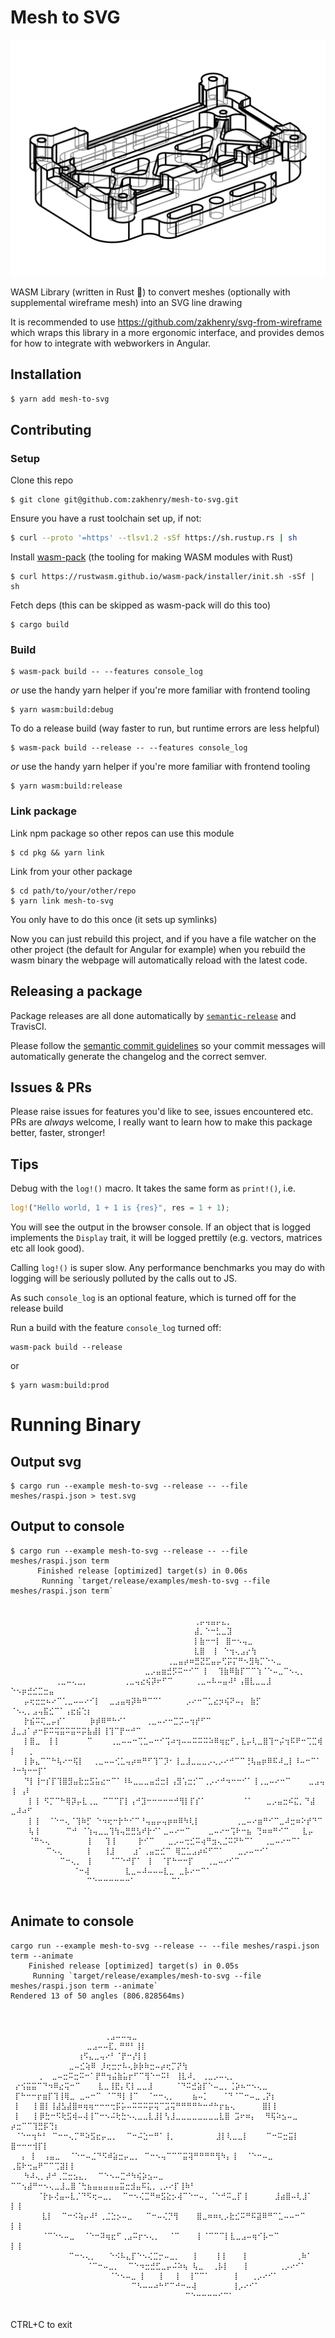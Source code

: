 # Mesh to SVG

![Example](/doc/raspi.svg)

WASM Library (written in Rust 🦀) to convert meshes (optionally with supplemental wireframe mesh) into an SVG line drawing

It is recommended to use https://github.com/zakhenry/svg-from-wireframe which wraps this library in a more ergonomic interface,
and provides demos for how to integrate with webworkers in Angular.

## Installation

```sh
$ yarn add mesh-to-svg
```

## Contributing

### Setup

Clone this repo
```console
$ git clone git@github.com:zakhenry/mesh-to-svg.git
````

Ensure you have a rust toolchain set up, if not:

```sh
$ curl --proto '=https' --tlsv1.2 -sSf https://sh.rustup.rs | sh
```

Install [wasm-pack](https://rustwasm.github.io/docs/wasm-pack/) (the tooling for making WASM modules with Rust)

```console
$ curl https://rustwasm.github.io/wasm-pack/installer/init.sh -sSf | sh
```

Fetch deps (this can be skipped as wasm-pack will do this too)

```console
$ cargo build
```

### Build

```console
$ wasm-pack build -- --features console_log
```

*or* use the handy yarn helper if you're more familiar with frontend tooling

```console
$ yarn wasm:build:debug
```

To do a release build (way faster to run, but runtime errors are less helpful)

```console
$ wasm-pack build --release -- --features console_log
```

*or* use the handy yarn helper if you're more familiar with frontend tooling

```console
$ yarn wasm:build:release
```


### Link package

Link npm package so other repos can use this module

```console
$ cd pkg && yarn link
```

Link from your other package

```console
$ cd path/to/your/other/repo
$ yarn link mesh-to-svg
```

You only have to do this once (it sets up symlinks)

Now you can just rebuild this project, and if you have a file watcher on the other project (the default for Angular for example)
when you rebuild the wasm binary the webpage will automatically reload with the latest code.

## Releasing a package

Package releases are all done automatically by [`semantic-release`](https://github.com/semantic-release/semantic-release) and TravisCI.

Please follow the [semantic commit guidelines](https://github.com/semantic-release/semantic-release#commit-message-format) so your commit messages will automatically generate the changelog and the correct semver.

## Issues & PRs

Please raise issues for features you'd like to see, issues encountered etc. PRs are _always_ welcome, I really want to learn how to make this package better, faster, stronger!

## Tips

Debug with the `log!()` macro. It takes the same form as `print!()`, i.e.

```rust
log!("Hello world, 1 + 1 is {res}", res = 1 + 1);
```

You will see the output in the browser console. If an object that is logged implements the `Display` trait, it will be logged prettily (e.g. vectors, matrices etc all look good).

Calling `log!()` is super slow. Any performance benchmarks you may do with logging will be seriously polluted by the calls out to JS.

As such `console_log` is an optional feature, which is turned off for the release build

Run a build with the feature `console_log` turned off:

```console
wasm-pack build --release
```

or

```console
$ yarn wasm:build:prod
```


# Running Binary

## Output svg
```console
$ cargo run --example mesh-to-svg --release -- --file meshes/raspi.json > test.svg
```

## Output to console
```console
$ cargo run --example mesh-to-svg --release -- --file meshes/raspi.json term
      Finished release [optimized] target(s) in 0.06s
       Running `target/release/examples/mesh-to-svg --file meshes/raspi.json term`
                                                                   
                                                                   
                                         ⢀⡤⢤⣤⡤⣄⡀                   
                                         ⣼⡀⠑⠒⣃⣀⣹                   
                                         ⡇⣷⠒⠒⡇ ⣿⠒⠢⢤⣀               
                                         ⣇⣿  ⡇ ⠑⢲⢄⣠⡔⢳              
                                   ⢀⣀⣤⡴⠶⣛⣝⣋⣤⡤⢋⡭⡍⠛⠢⣻⢷⡉⠑⠢⣀           
                              ⣀⡠⣤⣶⣚⡫⠭⠒⠊⠉ ⡇  ⢹⣷⠿⣷⡏⠉⠉⢱⠈⠑⠤⣀⠉⠢⢄⡀       
          ⢀⣀⠤⢄⣀⡀        ⢀⣀⢤⣔⢮⡽⠖⠋⠉     ⢀⣀⠤⠧⠤⣤⠼⠃⢠⣿⣇⣀⣀⣸    ⠑⠢⡶⣚⣊⣉⣒⣤   
   ⡤⢖⣒⣒⠦⠔⠉⢁⣀⠤⠤⠔⠊⡇  ⣀⣠⣤⢶⡽⠷⠛⠉⠉⠁     ⡠⠔⠒⠉⣁⣔⡲⢮⠝⠤⡄ ⣷⡋   ⠈⠢⢄⡀⣠⢤⣯⣊⠉⠁⢠⣖⣮⢑⡆ 
   ⡗⣮⠭⢍⣀⡤⡎⠁     ⡷⡾⠿⠛⠓⠊⠁    ⢀⣀⠤⠔⠒⣉⡩⠤⢲⡞⠋⠉  ⣸⣀⣰⠁⡴⠒⡯⠭⢭⣭⠭⣭⠭⡭⣧⣼⡇⢸⢹⠉⡟⠒⠚⠉  
   ⡇⣿⣀  ⡇⡇      ⠉    ⢀⣀⠤⠤⠒⢉⣁⠤⠒⠊⢩⠴⢲⠤⠤⠭⠭⠭⠵⠿⢶⣖⠋⡀⣇⡤⢇⣀⣿⢹⠒⡬⢲⠯⠟⠒⢉⣉⢾ ⡇   ⡀ 
   ⡇⡷⣄⠉⠉⠓⢧⠔⠒⢯⡇  ⢀⣀⠤⠤⢊⣁⢤⡴⠶⠛⠋⢹⠉⡹⠂⢸⣀⣸⣀⣀⣀⡠⢄⡠⠔⠚⠉⠉⢘⢧⣤⡶⠿⠯⠼⣀⡇⠸⠤⠒⠉⠁ ⠘⠒⢳⠒⠒⡏⠁ 
   ⠙⡇⢸⠒⡎⡏⢹⣿⣻⣤⣗⣒⣫⣥⣔⠒⠉⠁⠸⠧⣀⣀⣀⣤⣚⣒⡇⢠⣻⢡⣒⡊⠉⢀⡠⠔⠚⠲⠒⠒⠊⠁⢸⢀⣀⠤⠔⠒⠉    ⣀⣠⢤  ⢸ ⢠⠇  
    ⡇⢸ ⠫⡉⠉⠓⢿⡽⡤⣇⢀⣀ ⠉⠉⠉⡏⡇⢠⠚⣹⠒⠒⠒⠒⠒⠚⢻⡇⡏⡎⠁        ⠈⠁   ⣀⡠⣤⣒⠮⣍⡀⠙⣼ ⣀⠼⠴⠋   
    ⡇⢸  ⠈⠑⠒⢄⠈⢹⠷⡋ ⠑⠲⢖⠒⡗⠓⠊⠉⠘⢤⣤⡤⢤⡶⠶⠿⠳⢇⡇        ⢀⣀⠤⠔⣶⠛⠊⠉⣀⠼⣒⠶⠕⡞⠙⠉       
    ⢧⢸      ⠉⠚ ⠈⢱⢤⣀⣀⢹⢳⢤⣛⣛⣣⠞⡗⠊⠁⣀⠤⠔⠒⠉    ⣀⠤⠔⠒⢩⠗⠒⣦ ⢙⠶⠶⠛⠊⠉   ⣇⡤        
    ⠈⠛⠢⢄        ⢸   ⢹⢸     ⡗⠊⠉   ⣀⡠⠤⢒⣊⠭⢴⠛⣲⢄⣈⠭⠝⠓⠉⠁  ⢀⣀⠤⠔⠒⠉⠁         
        ⠉⠢⢄     ⢸   ⢸⣸    ⣰⠁⢀⣤⣒⣊⠉ ⢿⣉⣁⣠⡴⠮⠋⠉⠁   ⣀⡠⠤⠒⠊⠁               
           ⠉⠒⢄⡀ ⢸    ⠈⠉⠑⠚⡏⠁ ⢸  ⠈⡏⠓⠒⠒⡏   ⢀⣀⠤⠔⠊⠉                     
              ⠈⠒⢼        ⣇⣀⠤⠼⠤⠤⠤⣇⣀ ⣀⡧⠔⠒⠉⠁                          
                 ⠉⠑⠒⠒⠒⠒⠒⠒⠁        ⠉⠁                               
                                                                   
```

## Animate to console

```console
cargo run --example mesh-to-svg --release -- --file meshes/raspi.json term --animate
    Finished release [optimized] target(s) in 0.05s
     Running `target/release/examples/mesh-to-svg --file meshes/raspi.json term --animate`
Rendered 13 of 50 angles (806.828564ms)

                                                                 
                                                                 
                     ⢀⣠⠤⠤⢤⣀                                      
                 ⣀⣠⠤⠤⣏⡀⠛⠛⠃⢸⡇                                     
               ⢰⠫⣄⣀⢤⠔⠃⠈⡟⠒⡜⡇⡇                                     
             ⣀⠤⣊⢵⠿ ⡸⢖⣒⡒⠧⢄⡷⡷⠷⣒⠤⡴⢖⡉⡝⢳                              
      ⢀  ⣀⠤⣒⠭⣒⠭⠒⠁⡟⠛⢲⣬⣷⣥⡖⠋⠉⢻⠑⠒⠭⠇ ⢸⣇⠼⡀ ⢀⣀⡠⠤⢄⡀                      
 ⡔⢪⣭⣭⠉⠙⠲⠿⣔⢭⠒⠉    ⣇⣀⢸⣟⡄⢏⡇⣀⣀⣸     ⠈⠙⠭⣚⣵⡏⠑⠤⣀⡀⢈⡵⠦⠒⠢⢄⣀                
 ⡏⠓⠒⠒⡖⣶⡏⢹⢸⢿⣀ ⣀⠤⠒⠉ ⠈⠉⠻⡇⢸⠉  ⠈⠒⠒⢄⡀    ⣦⠤⡁   ⠈⠙⠈⠉⠒⠤⣀⢀⡝⡆              
 ⡇   ⡇⣿⡇⢸⣼⣣⣼⣿⠶⢶⢶⠒⠒⠒⢒⡯⡥⠤⠭⠭⠭⡭⢭⠉⣩⢭⠛⠛⠛⠛⠓⠒⠚⠓⡖⣦⢄      ⣿⡇⡇              
 ⡇   ⡇⡿⣓⠒⠫⢗⣫⢾⠤⢼⢸⠉⠒⠢⠬⢗⣓⠢⢄⣀⣀⣇⣸⡇⢣⣸⣀⣀⣀⣀⣀⣀⣀⣀⣇⣿ ⣩⠖⠶⡄  ⠻⢯⠵⣢⠤⣀ ⡴⣒⠉⠉⢹⣛⡯⢙⡆ 
 ⠈⠑⠒⢲⠓⠃ ⠉⠒⠒⢄⡉⠛⠵⣫⣖⡤⣀⡀  ⠉⠒⠬⣑⠒⠛⠁⢸⡀         ⣸⡇⢇⣀⣀⡇    ⠉⠒⠭⣒⣭⡇ ⣿⠒⠒⠒⢺⡏⡇ 
  ⢠ ⢸  ⢠⣤⣀  ⠈⠑⠒⠤⣈⠙⠫⠾⣵⣒⡤⣀⡀ ⠉⠒⠢⢤⠉⠉⠉⣭⢽⠛⠛⠛⠛⢻⠳⡄⢸  ⠈⠑⠒⠤⣀  ⢀⣯⠗⢒⣤⠟⠉⠉⢉⣽⡇⡇ 
   ⠳⠼⢄⡀⡼⠚⢀⣉⣒⣢⣄⡀  ⠉⠑⠢⠤⣉⠚⠳⢮⡵⣢⠤⣀ ⠉⠉⢢⣼⠛⠒⠢⢄⣀⣸⣀⣿⠈⢓⣦⣤⣤⣤⣤⣤⣭⣒⣺⣤⠯⣅⡀⢀⡠⠔⡏⢸⠷⠃ 
      ⠈⡗⡦⢜⣤⠤⣇⡈⠙⠫⢖⠤⣀⡀  ⠉⠒⠢⢌⣉⠛⠶⣫⣕⡢⢼⠉⠑⠒⠤⡀⠈⠑⠚⠭⣀⡏⢸      ⣸⣴⣿⠤⢇⣸⠁  ⡇⢸   
       ⣇⡇  ⠉⠒⠪⢵⡤⠼⠃⢀⣈⣑⡢⠤⣀   ⠉⠒⠤⢌⡙⢻    ⣿⣀⠶⠶⢆⡠⣗⣊⠭⠛⠯⣽⠿⠛⠉⣁⠤⠤⠒⠉   ⡇⢸   
       ⠈⠉⠑⠢⠤⣀  ⠈⠑⠒⠽⢶⣖⠋⢀⣠⠭⡖⠢⢄⡀  ⠈⠉    ⡇⠈⠉⠉⠉⡇⣇⣀⣠⠤⢶⠊⡧⠒⠉        ⡇⢸   
             ⠉⠒⠢⢄⡀   ⠑⠪⠧⣄⡏⠑⠢⢌⣉⡒⠤⣀⡀   ⡇    ⡇⡇   ⢸           ⢀⠷⠁   
                 ⠈⠉⠒⠤⣀⡀  ⠉⠑⠲⣒⣚⣋⣀⡤⠬⠵⢦ ⢧⣀  ⢀⡧⡇   ⢸       ⢀⡠⠔⠊⠁     
                      ⠈⠑⠢⠤⣀ ⡇   ⡇  ⢸  ⢸⠉⠉⠁     ⢸   ⢀⡠⠔⠊⠁         
                           ⠉⠣⠤⠤⠴⠓⠋⠉⠚⠒⠤⢼        ⢸⡠⠔⠊⠁             
                                       ⠉⠑⠒⠒⠒⠒⠊⠉⠁                 
                                    
```

CTRL+C to exit
